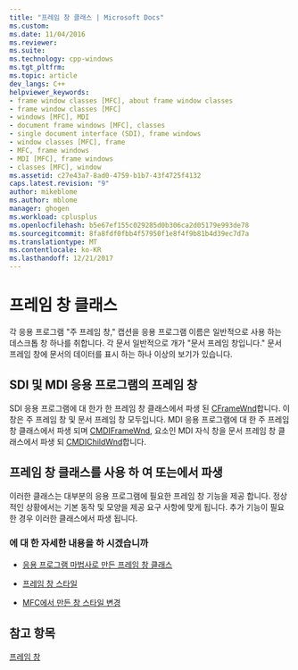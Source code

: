 ```yaml
---
title: "프레임 창 클래스 | Microsoft Docs"
ms.custom: 
ms.date: 11/04/2016
ms.reviewer: 
ms.suite: 
ms.technology: cpp-windows
ms.tgt_pltfrm: 
ms.topic: article
dev_langs: C++
helpviewer_keywords:
- frame window classes [MFC], about frame window classes
- frame window classes [MFC]
- windows [MFC], MDI
- document frame windows [MFC], classes
- single document interface (SDI), frame windows
- window classes [MFC], frame
- MFC, frame windows
- MDI [MFC], frame windows
- classes [MFC], window
ms.assetid: c27e43a7-8ad0-4759-b1b7-43f4725f4132
caps.latest.revision: "9"
author: mikeblome
ms.author: mblome
manager: ghogen
ms.workload: cplusplus
ms.openlocfilehash: b5e67ef155c029285d0b306ca2d05179e993de78
ms.sourcegitcommit: 8fa8fdf0fbb4f57950f1e8f4f9b81b4d39ec7d7a
ms.translationtype: MT
ms.contentlocale: ko-KR
ms.lasthandoff: 12/21/2017
---
```

# <a name="frame-window-classes"></a>프레임 창 클래스
각 응용 프로그램 "주 프레임 창," 캡션을 응용 프로그램 이름은 일반적으로 사용 하는 데스크톱 창 하나를 취합니다. 각 문서 일반적으로 개가 "문서 프레임 창입니다." 문서 프레임 창에 문서의 데이터를 표시 하는 하나 이상의 보기가 있습니다.  
  
## <a name="frame-windows-in-sdi-and-mdi-applications"></a>SDI 및 MDI 응용 프로그램의 프레임 창  
 SDI 응용 프로그램에 대 한가 한 프레임 창 클래스에서 파생 된 [CFrameWnd](../mfc/reference/cframewnd-class.md)합니다. 이 창은 주 프레임 창 및 문서 프레임 창 모두입니다. MDI 응용 프로그램에 대 한 주 프레임 창 클래스에서 파생 되며 [CMDIFrameWnd](../mfc/reference/cmdiframewnd-class.md), 요소인 MDI 자식 창을 문서 프레임 창 클래스에서 파생 되 [CMDIChildWnd](../mfc/reference/cmdichildwnd-class.md)합니다.  
  
## <a name="use-the-frame-window-class-or-derive-from-it"></a>프레임 창 클래스를 사용 하 여 또는에서 파생  
 이러한 클래스는 대부분의 응용 프로그램에 필요한 프레임 창 기능을 제공 합니다. 정상적인 상황에서는 기본 동작 및 모양을 제공 요구 사항에 맞게 됩니다. 추가 기능이 필요한 경우 이러한 클래스에서 파생 됩니다.  
  
### <a name="what-do-you-want-to-know-more-about"></a>에 대 한 자세한 내용을 하 시겠습니까  
  
-   [응용 프로그램 마법사로 만든 프레임 창 클래스](../mfc/frame-window-classes-created-by-the-application-wizard.md)  
  
-   [프레임 창 스타일](../mfc/frame-window-styles-cpp.md)  
  
-   [MFC에서 만든 창 스타일 변경](../mfc/changing-the-styles-of-a-window-created-by-mfc.md)  
  
## <a name="see-also"></a>참고 항목  
 [프레임 창](../mfc/frame-windows.md)

